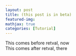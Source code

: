 ```yaml
---
layout: post
title: (this post is in beta)
featured-img:
mathjax: true
categories: [Tutorial]
---
```

<html>
<head>

<script src="https://code.jquery.com/jquery-3.2.1.min.js"></script><script type="text/javascript">$(document).ready(function(){$.getJSON("http://35.226.182.38/",{format: "json"}).done(function(data) {var plot_id = data.stuff;$("#retval").html( "<strong>"+ plot_id + "</strong>" );});});</script>

</head>


<body>
This comes before retval, now
<div id="retval"></div>
This comes after retval, there
</body>
</html>
